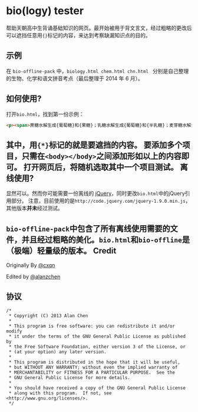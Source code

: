 
bio(logy) tester
=========

帮助天朝高中生背诵基础知识的网页。最开始被用于背文言文，经过粗略的更改后可以遮挡任意用`{}`标记的内容，来达到考察缺漏知识点的目的。 

## 示例

在 `bio-offline-pack` 中，`biology.html chem.html chn.html ` 分别是自己整理的生物、化学和语文拼音考点（最后整理于 2014 年 6 月）。 

如何使用?
--------------------------------------
打开``bio.html``，找到第一份示例：
```html
<p><span>蔗糖水解生成{葡萄糖}和{果糖}；乳糖水解生成{葡萄糖}和{半乳糖}；麦芽糖水解生成{两份葡萄糖}。</span></p>
```
其中，用``{*}``标记的就是要遮挡的内容。
要添加多个项目，只需在``<body></body>``之间添加形如以上的内容即可。
打开网页后，将随机选取其中一个项目测试。
离线使用?
--------------------------------------
显然可以。然而你可能需要一份离线的 [jQuery](https://github.com/jquery/jquery/)，同时更改``bio.html``中的jQuery引用部分。
注意，目前使用的是``http://code.jquery.com/jquery-1.9.0.min.js``，其他版本**并未**经过测试。

``bio-offline-pack``中包含了所有离线使用需要的文件，并且经过粗略的美化。``bio.html``和``bio-offline``是（极端）轻量级的版本。
Credit
--------------------------------------
Originally By [@cxqn](https://twitter.com/cxqn)

Edited by [@alanzchen](https://zenan.ch)

协议
--------------------------------------
```
/*
 * Copyright (C) 2013 Alan Chen
 *
 * This program is free software: you can redistribute it and/or modify
 * it under the terms of the GNU General Public License as published by
 * the Free Software Foundation, either version 3 of the License, or
 * (at your option) any later version.
 *
 * This program is distributed in the hope that it will be useful,
 * but WITHOUT ANY WARRANTY; without even the implied warranty of
 * MERCHANTABILITY or FITNESS FOR A PARTICULAR PURPOSE.  See the
 * GNU General Public License for more details.
 *
 * You should have received a copy of the GNU General Public License
 * along with this program.  If not, see <http://www.gnu.org/licenses/>.
 */
```